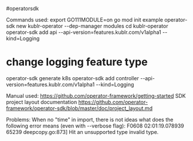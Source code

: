 #operatorsdk

Commands used:
export GO111MODULE=on
go mod init example
operator-sdk new kublr-operator --dep-manager modules
cd kublr-operator
operator-sdk add api --api-version=features.kublr.com/v1alpha1 --kind=Logging
# change logging feature type
operator-sdk generate k8s
operator-sdk add controller --api-version=features.kublr.com/v1alpha1 --kind=Logging

Manual used:
https://github.com/operator-framework/getting-started
SDK project layout documentation https://github.com/operator-framework/operator-sdk/blob/master/doc/project_layout.md

Problems:
When no "time" in import, there is not ideas what does the following error means (even with --verbose flag):
F0608 02:01:19.078939   65239 deepcopy.go:873] Hit an unsupported type invalid type.
